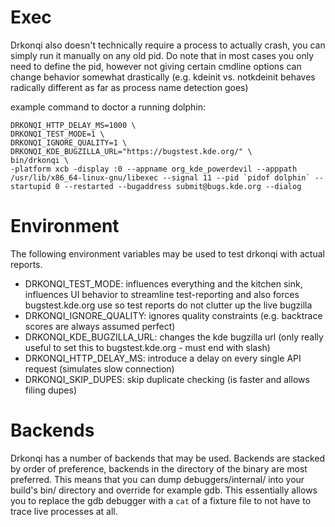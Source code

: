 <!--
    SPDX-License-Identifier: CC0-1.0
    SPDX-FileCopyrightText: 2019-2021 Harald Sitter <sitter@kde.org>
-->

# Exec

Drkonqi also doesn't technically require a process to actually crash, you can
simply run it manually on any old pid. Do note that in most cases you only need
to define the pid, however not giving certain cmdline options can change
behavior somewhat drastically (e.g. kdeinit vs. notkdeinit behaves radically
different as far as process name detection goes)

example command to doctor a running dolphin:

```
DRKONQI_HTTP_DELAY_MS=1000 \
DRKONQI_TEST_MODE=1 \
DRKONQI_IGNORE_QUALITY=1 \
DRKONQI_KDE_BUGZILLA_URL="https://bugstest.kde.org/" \
bin/drkonqi \
-platform xcb -display :0 --appname org_kde_powerdevil --apppath /usr/lib/x86_64-linux-gnu/libexec --signal 11 --pid `pidof dolphin` --startupid 0 --restarted --bugaddress submit@bugs.kde.org --dialog
```

# Environment

The following environment variables may be used to test drkonqi with actual reports.

- DRKONQI_TEST_MODE: influences everything and the kitchen sink, influences
  UI behavior to streamline test-reporting and also forces bugstest.kde.org
  use so test reports do not clutter up the live bugzilla
- DRKONQI_IGNORE_QUALITY: ignores quality constraints (e.g. backtrace scores
  are always assumed perfect)
- DRKONQI_KDE_BUGZILLA_URL: changes the kde bugzilla url (only really useful
  to set this to bugstest.kde.org - must end with slash)
- DRKONQI_HTTP_DELAY_MS: introduce a delay on every single API request
  (simulates slow connection)
- DRKONQI_SKIP_DUPES: skip duplicate checking (is faster and allows filing dupes)

# Backends

Drkonqi has a number of backends that may be used. Backends are stacked by
order of preference, backends in the directory of the binary are most preferred.
This means that you can dump debuggers/internal/ into your build's bin/
directory and override for example gdb. This essentially allows you to replace
the gdb debugger with a `cat` of a fixture file to not have to trace live
processes at all.
